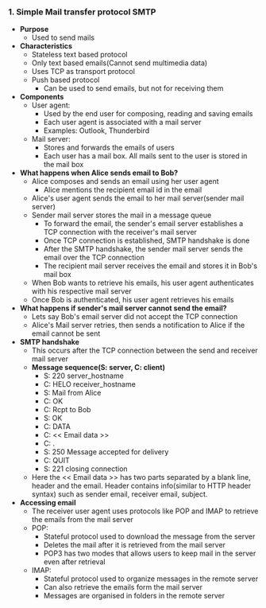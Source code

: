 
### 1. Simple Mail transfer protocol SMTP
- **Purpose**
	- Used to send mails 
- **Characteristics**
	- Stateless text based protocol
	- Only text based emails(Cannot send multimedia data)
	- Uses TCP as transport protocol
	- Push based protocol
		- Can be used to send emails, but not for receiving them
- **Components**
	- User agent:
		- Used by the end user for composing, reading and saving emails
		- Each user agent is associated with a mail server
		- Examples: Outlook, Thunderbird
	- Mail server:
		- Stores and forwards the emails of users 
		- Each user has a mail box. All mails sent to the user is stored in the mail box
- **What happens when Alice sends email to Bob?**  
	- Alice composes and sends an email using her user agent 
		- Alice mentions the recipient email id in the email  
	- Alice's user agent sends the email to her mail server(sender mail server)
	- Sender mail server stores the mail in a message queue
		- To forward the email, the sender's email server establishes a TCP connection with the receiver's mail server 
		- Once TCP connection is established, SMTP handshake is done
		- After the SMTP handshake, the sender mail server sends the email over the TCP connection
		- The recipient mail server receives the email and stores it in Bob's mail box
	- When Bob wants to retrieve his emails, his user agent authenticates with his respective mail server
	- Once Bob is authenticated, his user agent retrieves his emails
- **What happens if sender's mail server cannot send the email?**
	- Lets say Bob's email server did not accept the TCP connection
	- Alice's Mail server retries, then sends a notification to Alice if the email cannot be sent
- **SMTP handshake**
	- This occurs after the TCP connection between the send and receiver mail server
	- **Message sequence(S: server, C: client)**
		- S: 220 server_hostname 
		- C: HELO receiver_hostname 
		- S: Mail from Alice 
		- C: OK  
		- C: Rcpt to Bob 
		- S: OK
		- C: DATA
		- C: << Email data >>
		- C: .
		- S: 250 Message accepted for delivery 
		- C: QUIT
		- S: 221 closing connection
	- Here the << Email data >> has two parts separated by a blank line, header and the email. Header contains info(similar to HTTP header syntax) such as sender email, receiver email, subject.
- **Accessing email**
	- The receiver user agent uses protocols like POP and IMAP to retrieve the emails from the mail server
	- POP: 
		- Stateful protocol used to download the message from the server
		- Deletes the mail after it is retrieved from the mail server
		- POP3 has two modes that allows users to keep mail in the server even after retrieval
	- IMAP: 
		- Stateful protocol used to organize messages in the remote server
		- Can also retrieve the emails form the mail server
		- Messages are organised in folders in the remote server 
